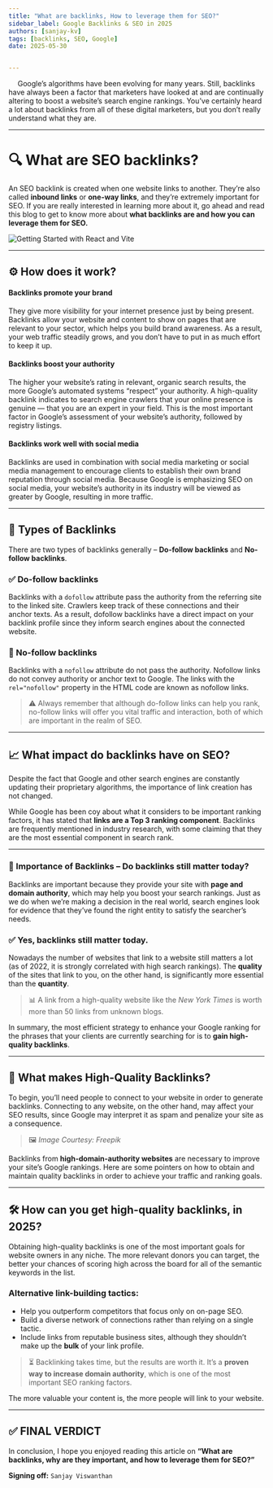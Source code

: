 ```yaml
---
title: "What are backlinks, How to leverage them for SEO?"
sidebar_label: Google Backlinks & SEO in 2025
authors: [sanjay-kv]
tags: [backlinks, SEO, Google]
date: 2025-05-30


---
```


 <!-- truncate -->
Google’s algorithms have been evolving for many years. Still, backlinks have always been a factor that marketers have looked at and are continually altering to boost a website’s search engine rankings. You’ve certainly heard a lot about backlinks from all of these digital marketers, but you don’t really understand what they are. 


---


# 🔍 What are SEO backlinks?

An SEO backlink is created when one website links to another. They’re also called **inbound links** or **one-way links**, and they’re extremely important for SEO. 
If you are really interested in learning more about it, go ahead and read this blog to get to know more about **what backlinks are and how you can leverage them for SEO.**

![Getting Started with React and Vite](/img/blogs/01-seo-image.png)

---

## ⚙️ How does it work?

#### Backlinks promote your brand
They give more visibility for your internet presence just by being present. Backlinks allow your website and content to show on pages that are relevant to your sector, which helps you build brand awareness. As a result, your web traffic steadily grows, and you don’t have to put in as much effort to keep it up.

#### Backlinks boost your authority
The higher your website’s rating in relevant, organic search results, the more Google’s automated systems “respect” your authority. A high-quality backlink indicates to search engine crawlers that your online presence is genuine — that you are an expert in your field. This is the most important factor in Google’s assessment of your website’s authority, followed by registry listings.

#### Backlinks work well with social media
Backlinks are used in combination with social media marketing or social media management to encourage clients to establish their own brand reputation through social media. Because Google is emphasizing SEO on social media, your website’s authority in its industry will be viewed as greater by Google, resulting in more traffic.

---

## 🔄 Types of Backlinks

There are two types of backlinks generally – **Do-follow backlinks** and **No-follow backlinks**.

### ✅ Do-follow backlinks
Backlinks with a `dofollow` attribute pass the authority from the referring site to the linked site. Crawlers keep track of these connections and their anchor texts. As a result, dofollow backlinks have a direct impact on your backlink profile since they inform search engines about the connected website.

### 🚫 No-follow backlinks
Backlinks with a `nofollow` attribute do not pass the authority. Nofollow links do not convey authority or anchor text to Google. The links with the `rel="nofollow"` property in the HTML code are known as nofollow links.

> ⚠️ Always remember that although do-follow links can help you rank, no-follow links will offer you vital traffic and interaction, both of which are important in the realm of SEO.

---

## 📈 What impact do backlinks have on SEO?

Despite the fact that Google and other search engines are constantly updating their proprietary algorithms, the importance of link creation has not changed.

While Google has been coy about what it considers to be important ranking factors, it has stated that **links are a Top 3 ranking component**. Backlinks are frequently mentioned in industry research, with some claiming that they are the most essential component in search rank.

---

### 📌 Importance of Backlinks – Do backlinks still matter today?

Backlinks are important because they provide your site with **page and domain authority**, which may help you boost your search rankings. Just as we do when we’re making a decision in the real world, search engines look for evidence that they’ve found the right entity to satisfy the searcher’s needs.

### ✅ Yes, backlinks still matter today.

Nowadays the number of websites that link to a website still matters a lot (as of 2022, it is strongly correlated with high search rankings). The **quality** of the sites that link to you, on the other hand, is significantly more essential than the **quantity**.

> 📊 A link from a high-quality website like the *New York Times* is worth more than 50 links from unknown blogs.

In summary, the most efficient strategy to enhance your Google ranking for the phrases that your clients are currently searching for is to **gain high-quality backlinks**.

---

## 🌟 What makes High-Quality Backlinks?

To begin, you’ll need people to connect to your website in order to generate backlinks. Connecting to any website, on the other hand, may affect your SEO results, since Google may interpret it as spam and penalize your site as a consequence.

> 🖼️ *Image Courtesy: Freepik*

Backlinks from **high-domain-authority websites** are necessary to improve your site’s Google rankings. Here are some pointers on how to obtain and maintain quality backlinks in order to achieve your traffic and ranking goals.

---

## 🛠️ How can you get high-quality backlinks, in 2025?

Obtaining high-quality backlinks is one of the most important goals for website owners in any niche. The more relevant donors you can target, the better your chances of scoring high across the board for all of the semantic keywords in the list.

### Alternative link-building tactics:
- Help you outperform competitors that focus only on on-page SEO.
- Build a diverse network of connections rather than relying on a single tactic.
- Include links from reputable business sites, although they shouldn’t make up the **bulk** of your link profile.

> ⏳ Backlinking takes time, but the results are worth it. It’s a **proven way to increase domain authority**, which is one of the most important SEO ranking factors.

The more valuable your content is, the more people will link to your website.

---

## ✅ FINAL VERDICT

In conclusion, I hope you enjoyed reading this article on **“What are backlinks, why are they important, and how to leverage them for SEO?”**

**Signing off:**  `Sanjay Viswanthan`

<GiscusComments/>